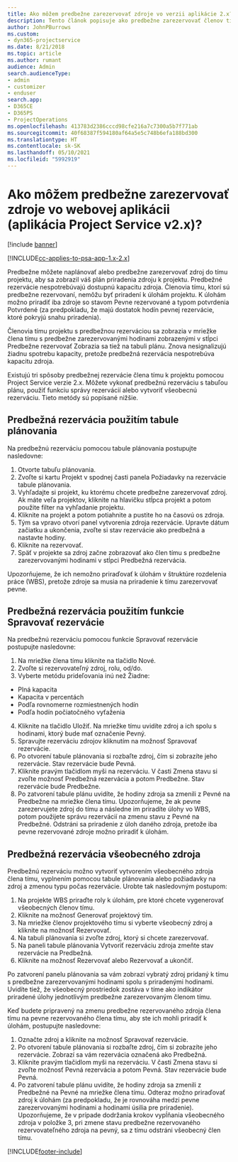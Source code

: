 ```yaml
---
title: Ako môžem predbežne zarezervovať zdroje vo verzii aplikácie 2.x?
description: Tento článok popisuje ako predbežne zarezervovať členov tímu projektu pomocou Project Service.
author: JohnPBurrows
ms.custom:
- dyn365-projectservice
ms.date: 8/21/2018
ms.topic: article
ms.author: rumant
audience: Admin
search.audienceType:
- admin
- customizer
- enduser
search.app:
- D365CE
- D365PS
- ProjectOperations
ms.openlocfilehash: 413783d2386cccd98cfe216a7c7300a5b7f771ab
ms.sourcegitcommit: 40f68387f594180af64a5e5c748b6efa188bd300
ms.translationtype: HT
ms.contentlocale: sk-SK
ms.lasthandoff: 05/10/2021
ms.locfileid: "5992919"
---
```

# <a name="how-do-i-soft-book-resources-in-the-web-app-project-service-app-v2x"></a>Ako môžem predbežne zarezervovať zdroje vo webovej aplikácii (aplikácia Project Service v2.x)?

[!include [banner](../includes/psa-now-project-operations.md)]

[!INCLUDE[cc-applies-to-psa-app-1.x-2.x](../includes/cc-applies-to-psa-app-1x-2x.md)]

Predbežne môžete naplánovať alebo predbežne zarezervovať zdroj do tímu projektu, aby sa zobrazil váš plán priradenia zdroju k projektu. Predbežné rezervácie nespotrebúvajú dostupnú kapacitu zdroja. Členovia tímu, ktorí sú predbežne rezervovaní, nemôžu byť priradení k úlohám projektu. K úlohám možno priradiť iba zdroje so stavom Pevne rezervované a typom potvrdenia Potvrdené (za predpokladu, že majú dostatok hodín pevnej rezervácie, ktoré pokryjú snahu priradenia).

Členovia tímu projektu s predbežnou rezerváciou sa zobrazia v mriežke člena tímu s predbežne zarezervovanými hodinami zobrazenými v stĺpci Predbežne rezervovať Zobrazia sa tiež na tabuli plánu. Znova nesignalizujú žiadnu spotrebu kapacity, pretože predbežná rezervácia nespotrebúva kapacitu zdroja.

Existujú tri spôsoby predbežnej rezervácie člena tímu k projektu pomocou Project Service verzie 2.x. Môžete vykonať predbežnú rezerváciu s tabuľou plánu, použiť funkciu správy rezervácií alebo vytvoriť všeobecnú rezerváciu. Tieto metódy sú popísané nižšie.

## <a name="soft-book-with-the-schedule-board"></a>Predbežná rezervácia použitím tabule plánovania

Na predbežnú rezerváciu pomocou tabule plánovania postupujte nasledovne: 
1. Otvorte tabuľu plánovania.
2. Zvoľte si kartu Projekt v spodnej časti panela Požiadavky na rezervácie tabule plánovania.
3. Vyhľadajte si projekt, ku ktorému chcete predbežne zarezervovať zdroj. Ak máte veľa projektov, kliknite na hlavičku stĺpca projekt a potom použite filter na vyhľadanie projektu.
4. Kliknite na projekt a potom potiahnite a pustite ho na časovú os zdroja.
5. Tým sa vpravo otvorí panel vytvorenia zdroja rezervácie. Upravte dátum začiatku a ukončenia, zvoľte si stav rezervácie ako predbežná a nastavte hodiny. 
6. Kliknite na rezervovať.
7. Späť v projekte sa zdroj začne zobrazovať ako člen tímu s predbežne zarezervovanými hodinami v stĺpci Predbežná rezervácia.

Upozorňujeme, že ich nemožno priraďovať k úlohám v štruktúre rozdelenia práce (WBS), pretože zdroje sa musia na priradenie k tímu zarezervovať pevne.

## <a name="soft-book-using-the-maintain-bookings-feature"></a>Predbežná rezervácia použitím funkcie Spravovať rezervácie

Na predbežnú rezerváciu pomocou funkcie Spravovať rezervácie postupujte nasledovne:
1. Na mriežke člena tímu kliknite na tlačidlo Nové.
2. Zvoľte si rezervovateľný zdroj, rolu, od/do.
3. Vyberte metódu prideľovania inú než Žiadne:
- Plná kapacita
- Kapacita v percentách
- Podľa rovnomerne rozmiestnených hodín
- Podľa hodín počiatočného vyťaženia
4. Kliknite na tlačidlo Uložiť. Na mriežke tímu uvidíte zdroj a ich spolu s hodinami, ktorý bude mať označenie Pevný.
5. Spravujte rezerváciu zdrojov kliknutím na možnosť Spravovať rezervácie.
6. Po otvorení tabule plánovania si rozbaľte zdroj, čím si zobrazíte jeho rezervácie. Stav rezervácie bude Pevná.
7. Kliknite pravým tlačidlom myši na rezerváciu. V časti Zmena stavu si zvoľte možnosť Predbežná rezervácia a potom Predbežne. Stav rezervácie bude Predbežne.
8. Po zatvorení tabule plánu uvidíte, že hodiny zdroja sa zmenili z Pevné na Predbežne na mriežke člena tímu.
Upozorňujeme, že ak pevne zarezervujete zdroj do tímu a následne im priradíte úlohy vo WBS, potom použijete správu rezervácií na zmenu stavu z Pevné na Predbežné. Odstráni sa priradenie z úloh daného zdroja, pretože iba pevne rezervované zdroje možno priradiť k úlohám.

## <a name="soft-book-by-creating-a-generic-resource"></a>Predbežná rezervácia všeobecného zdroja

Predbežnú rezerváciu možno vytvoriť vytvorením všeobecného zdroja člena tímu, vyplnením pomocou tabule plánovania alebo požiadavky na zdroj a zmenou typu počas rezervácie.
Urobte tak nasledovným postupom:

1. Na projekte WBS priraďte roly k úlohám, pre ktoré chcete vygenerovať všeobecných členov tímu.
2. Kliknite na možnosť Generovať projektový tím.
3. Na mriežke členov projektového tímu si vyberte všeobecný zdroj a kliknite na možnosť Rezervovať.
4. Na tabuli plánovania si zvoľte zdroj, ktorý si chcete zarezervovať.
5. Na paneli tabule plánovania Vytvoriť rezerváciu zdroja zmeňte stav rezervácie na Predbežná.
6. Kliknite na možnosť Rezervovať alebo Rezervovať a ukončiť.

Po zatvorení panelu plánovania sa vám zobrazí vybratý zdroj pridaný k tímu s predbežne zarezervovanými hodinami spolu s priradenými hodinami. Uvidíte tiež, že všeobecný prostriedok zostáva v tíme ako indikátor priradené úlohy jednotlivým predbežne zarezervovaným členom tímu.

Keď budete pripravený na zmenu predbežne rezervovaného zdroja člena tímu na pevne rezervovaného člena tímu, aby ste ich mohli priradiť k úlohám, postupujte nasledovne:

1. Označte zdroj a kliknite na možnosť Spravovať rezervácie.
2. Po otvorení tabule plánovania si rozbaľte zdroj, čím si zobrazíte jeho rezervácie. Zobrazí sa vám rezervácia označená ako Predbežná.
3. Kliknite pravým tlačidlom myši na rezerváciu. V časti Zmena stavu si zvoľte možnosť Pevná rezervácia a potom Pevná. Stav rezervácie bude Pevná.
4. Po zatvorení tabule plánu uvidíte, že hodiny zdroja sa zmenili z Predbežné na Pevné na mriežke člena tímu. Odteraz možno priraďovať zdroj k úlohám (za predpokladu, že je rovnováha medzi pevne zarezervovanými hodinami a hodinami úsilia pre priradenie). Upozorňujeme, že v prípade dodržania krokov vypĺňania všeobecného zdroja v položke 3, pri zmene stavu predbežne rezervovaného rezervovateľného zdroja na pevný, sa z tímu odstráni všeobecný člen tímu.


[!INCLUDE[footer-include](../includes/footer-banner.md)]